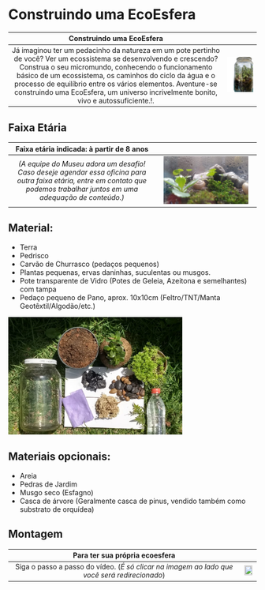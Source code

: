 # Construindo uma EcoEsfera

|Construindo uma EcoEsfera||  
|:-------------:|:-------------:|
| Já imaginou ter um pedacinho da natureza em um pote pertinho de você? Ver um ecossistema se desenvolvendo e crescendo? Construa o seu micromundo, conhecendo o funcionamento básico de um ecossistema, os caminhos do ciclo da água e o processo de equilíbrio entre os vários elementos. Aventure-se construindo uma EcoEsfera, um universo incrivelmente bonito, vivo e autossuficiente.!.| <img src="1ce0a069-96ec-43fd-a100-8d1129db85f7-removebg-preview.png" width="100%" height="100%">  | 
 

## Faixa Etária

|Faixa etária indicada: à partir de 8 anos ||
|:-------------:|:-------------:|
|*(A equipe do Museu adora um desafio! Caso deseje agendar essa oficina para outra faixa etária, entre em contato que podemos trabalhar juntos em uma adequação de conteúdo.)*|<img src="ecoesfera_b.jpeg" width="90%" height="90%"> |

## Material:
* Terra
* Pedrisco
* Carvão de Churrasco (pedaços pequenos)
* Plantas pequenas, ervas daninhas, suculentas ou musgos.
* Pote transparente de Vidro (Potes de Geleia, Azeitona e semelhantes) com tampa
* Pedaço pequeno de Pano, aprox. 10x10cm (Feltro/TNT/Manta Geotêxtil/Algodão/etc.)

<img src="materialecoesfera.png" width="70%" height="70%">

## Materiais opcionais:
* Areia
* Pedras de Jardim
* Musgo seco (Esfagno)
* Casca de árvore (Geralmente casca de pinus, vendido também como substrato de orquídea)

## Montagem
|Para ter sua própria ecoesfera|| 
|:-------------:|:-------------:|
|Siga o passo a passo do vídeo. (_É só clicar na imagem ao lado que você será redirecionado_)|[<img src="1_ecoesfera.jpg" width="90%" height="90%">](https://youtu.be/p_QyTikuZa8)|
